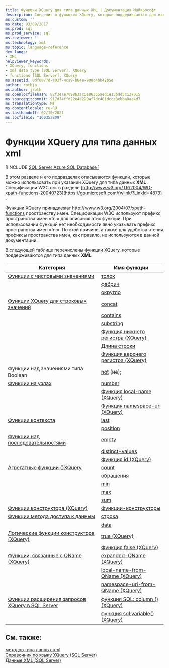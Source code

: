 ```yaml
---
title: Функции XQuery для типа данных XML | Документация Майкрософт
description: Сведения о функциях XQuery, которые поддерживаются для использования с типом данных XML.
ms.custom: ''
ms.date: 03/09/2017
ms.prod: sql
ms.prod_service: sql
ms.reviewer: ''
ms.technology: xml
ms.topic: language-reference
dev_langs:
- XML
helpviewer_keywords:
- XQuery, functions
- xml data type [SQL Server], XQuery
- functions [SQL Server], XQuery
ms.assetid: 8df0877d-a03f-4ca9-b84e-908c4bb42b5e
author: rothja
ms.author: jroth
ms.openlocfilehash: 82f3eae7098b3ac5e86355aed1e13bdd5c137015
ms.sourcegitcommit: 917df4ffd22e4a229af7dc481dcce3ebba0aa4d7
ms.translationtype: MT
ms.contentlocale: ru-RU
ms.lasthandoff: 02/10/2021
ms.locfileid: "100352809"
---
```

# <a name="xquery-functions-against-the-xml-data-type"></a>Функции XQuery для типа данных xml
[!INCLUDE [SQL Server Azure SQL Database ](../includes/applies-to-version/sqlserver.md)]

  В этом разделе и его подразделах описываются функции, которые можно использовать при указании XQuery для типа данных **XML** . Спецификации W3C см. в разделе [http://www.w3.org/TR/2004/WD-xpath-functions-20040723](https://go.microsoft.com/fwlink/?LinkId=4873) .  
  
 Функции XQuery принадлежат http://www.w3.org/2004/07/xpath-functions пространству имен. Спецификации W3C используют префикс пространства имен «fn:» для описания этих функций. При использовании функций нет необходимости явно указывать префикс пространства имен «fn:». По этой причине, а также для удобства чтения префиксы пространства имен, как правило, не используются в данной документации.  
  
 В следующей таблице перечислены функции XQuery, которые поддерживаются для типа данных **XML**.  
  
|Категория|Имя функции|  
|--------------|-------------------|  
|[Функции с числовыми значениями]()|[толок](../xquery/numeric-values-functions-ceiling.md)|  
||[фабрич](../xquery/numeric-values-functions-floor.md)|  
||[округло](../xquery/numeric-values-functions-round.md)|  
|[Функции XQuery для строковых значений]()|[concat](../xquery/functions-on-string-values-concat.md)|  
||[contains](../xquery/functions-on-string-values-contains.md)|  
||[substring](../xquery/functions-on-string-values-substring.md)|  
||[Функция нижнего регистра &#40;XQuery&#41;](../xquery/functions-on-string-values-lower-case.md)|  
||[Длина строки](../xquery/functions-on-string-values-string-length.md)|  
||[Функция верхнего регистра &#40;XQuery&#41;](../xquery/functions-on-string-values-upper-case.md)|  
|Функции над значениями типа Boolean|[not](../xquery/functions-on-boolean-values-not-function.md) (не);|  
|[Функции на узлах]()|[number](../xquery/functions-on-nodes-number.md)|  
||[Функция local-name (XQuery)](../xquery/functions-on-nodes-local-name.md)|  
||[Функция namespace-uri (XQuery)](../xquery/functions-on-nodes-namespace-uri.md)|  
|[Функции контекста]()|[last](../xquery/context-functions-last-xquery.md)|  
||[position](../xquery/context-functions-position-xquery.md)|  
|[Функции над последовательностями]()|[empty](../xquery/functions-on-sequences-empty.md)|  
||[distinct-values](../xquery/functions-on-sequences-distinct-values.md)|  
||[Функция id (XQuery)](../xquery/functions-on-sequences-id.md)|  
|[Агрегатные функции &#40;&#41;XQuery ]()|[count](../xquery/aggregate-functions-count.md)|  
||[обращения](../xquery/aggregate-functions-avg.md)|  
||[min](../xquery/aggregate-functions-min.md)|  
||[max](../xquery/aggregate-functions-max.md)|  
||[sum](../xquery/aggregate-functions-sum.md)|  
|[Функции конструктора &#40;XQuery&#41;](../xquery/constructor-functions-xquery.md)|[Функции-конструкторы](../xquery/constructor-functions-xquery.md)|  
|[Функции метода доступа к данным](../xquery/data-accessor-functions.md)|[строка](../xquery/data-accessor-functions-string-xquery.md)|  
||[data](../xquery/data-accessor-functions-data-xquery.md)|  
|[Логические функции конструктора &#40;XQuery&#41;]()|[true (XQuery)](../xquery/boolean-constructor-functions-true-xquery.md)|  
||[Функция false (XQuery)](../xquery/boolean-constructor-functions-false-xquery.md)|  
|[Функции, связанные с QName &#40;XQuery&#41;](./functions-related-to-qnames-expanded-qname.md)|[expanded-QName (XQuery)](../xquery/functions-related-to-qnames-expanded-qname.md)|  
||[local-name-from-QName (XQuery)](../xquery/functions-related-to-qnames-local-name-from-qname.md)|  
||[namespace-uri-from-QName (XQuery)](../xquery/functions-related-to-qnames-namespace-uri-from-qname.md)|  
|[Функции расширения запросов XQuery в SQL Server](./xquery-extension-functions-sql-column.md)|[функция SQL: column () (XQuery)](../xquery/xquery-extension-functions-sql-column.md)|  
||[функция sql:variable() (XQuery)](../xquery/xquery-extension-functions-sql-variable.md)|  
  
## <a name="see-also"></a>См. также:  
 [методов типа данных xml](../t-sql/xml/xml-data-type-methods.md)   
 [Справочник по языку XQuery (SQL Server)](../xquery/xquery-language-reference-sql-server.md)   
 [Данные XML (SQL Server)](../relational-databases/xml/xml-data-sql-server.md)  
  
